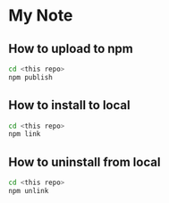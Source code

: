 # My Note

## How to upload to npm

```bash
cd <this repo>
npm publish
```

## How to install to local

```bash
cd <this repo>
npm link
```

## How to uninstall from local

```bash
cd <this repo>
npm unlink
```